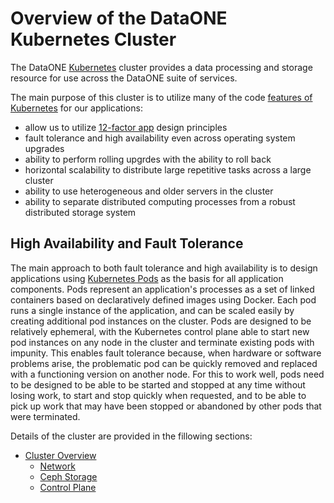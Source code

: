 # Overview of the DataONE Kubernetes Cluster

The DataONE [Kubernetes](https://kubernetes.io/) cluster provides a data processing and storage resource for use across the DataONE suite of services.

The main purpose of this cluster is to utilize many of the code [features of Kubernetes](https://kubernetes.io/#features) for our applications:

- allow us to utilize [12-factor app](https://12factor.net/) design principles
- fault tolerance and high availability even across operating system upgrades
- ability to perform rolling upgrdes with the ability to roll back
- horizontal scalability to distribute large repetitive tasks across a large cluster
- ability to use heterogeneous and older servers in the cluster
- ability to separate distributed computing processes from a robust distributed storage system

## High Availability and Fault Tolerance

The main approach to both fault tolerance and high availability is to design applications using [Kubernetes Pods](https://kubernetes.io/docs/concepts/workloads/pods/) as the basis for all application components. Pods represent an application's processes as a set of linked containers based on declaratively defined images using Docker. Each pod runs a single instance of the application, and can be scaled easily by creating additional pod instances on the cluster. Pods are designed to be relatively ephemeral, with the Kubernetes control plane able to start new pod instances on any node in the cluster and terminate existing pods with impunity. This enables fault tolerance because, when hardware or software problems arise, the problematic pod can be quickly removed and replaced with a functioning version on another node. For this to work well, pods need to be designed to be able to be started and stopped at any time without losing work, to start and stop quickly when requested, and to be able to pick up work that may have been stopped or abandoned by other pods that were terminated.

Details of the cluster are provided in the fillowing sections:

- [Cluster Overview](cluster-overview.md)
    - [Network](network/network.md)
    - [Ceph Storage](storage/storage.md)
    - [Control Plane](control-plane/control-plane.md)
